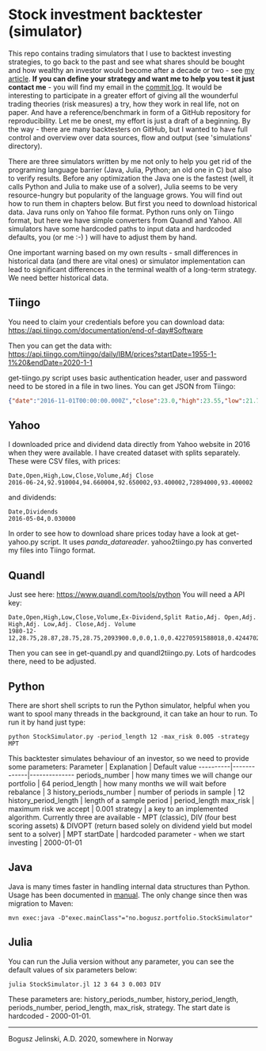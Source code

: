 # Stock investment backtester (simulator)
This repo contains trading simulators that I use to backtest investing strategies, to go back to the past and see what shares should be bought and how wealthy an investor would become after a decade or two - see [my article](https://github.com/boguszjelinski/stocks/blob/master/dividend-portfolio.pdf). **If you can define your strategy and want me to help you test it just contact me** - you will find my email in the [commit log](https://api.github.com/users/boguszjelinski/events/public). It would be interesting to participate in a greater effort of giving all the wounderful trading theories (risk measures) a try, how they work in real life, not on paper. And have a reference/benchmark in form of a GitHub repository for reproducibility. Let me be onest, my effort is just a draft of a beginning. By the way - there are many backtesters on GitHub, but I wanted to have full control and overview over data sources, flow and output (see 'simulations' directory).

There are three simulators written by me not only to help you get rid of the programing language barrier (Java, Julia, Python; an old one in C) but also to verify results. Before any optimization the Java one is the fastest (well, it calls Python and Julia to make use of a solver), Julia seems to be very resource-hungry but popularity of the language grows. You will find out how to run them in chapters below. But first you need to download
 historical data. Java runs only on Yahoo file format. Python runs only on Tiingo format, but here we have simple converters from Quandl and Yahoo. All simulators have some hardcoded paths to input data and hardcoded defaults, you (or me :-) ) will have to adjust them by hand. 

One important warning based on my own results - small differences in historical data (and there are vital ones) or simulator implementation can lead to significant differences in the terminal wealth of a long-term strategy. We need better historical data. 

## Tiingo
You need to claim your credentials before you can download data: https://api.tiingo.com/documentation/end-of-day#Software

Then you can get the data with: 
https://api.tiingo.com/tiingo/daily/IBM/prices?startDate=1955-1-1%20&endDate=2020-1-1

get-tiingo.py script uses basic authentication header, user and password need to be stored in a file in two lines. You can get JSON from Tiingo:
```json
{"date":"2016-11-01T00:00:00.000Z","close":23.0,"high":23.55,"low":21.78,"open":22.1,"volume":32216510,"adjClose":22.9218573046,"adjHigh":23.469988675,"adjLow":21.706002265,"adjOpen":22.0249150623,"adjVolume":32216510,"divCash":0.0,"splitFactor":1.0}
```

## Yahoo
I downloaded price and dividend data directly from Yahoo website in 2016 when they were available. I have created dataset with splits separately. These were CSV files, with prices:

    Date,Open,High,Low,Close,Volume,Adj Close
    2016-06-24,92.910004,94.660004,92.650002,93.400002,72894000,93.400002
and dividends:

    Date,Dividends
    2016-05-04,0.030000
In order to see how to download share prices today have a look at get-yahoo.py script. It uses *panda_datareader*. yahoo2tiingo.py has converted my files into Tiingo format. 

## Quandl
Just see here: https://www.quandl.com/tools/python
You will need a API key:

    Date,Open,High,Low,Close,Volume,Ex-Dividend,Split Ratio,Adj. Open,Adj. High,Adj. Low,Adj. Close,Adj. Volume
    1980-12-12,28.75,28.87,28.75,28.75,2093900.0,0.0,1.0,0.42270591588018,0.42447025361603,0.42270591588018,0.42270591588018,117258400.0
 Then you can see in get-quandl.py and quandl2tiingo.py. Lots of hardcodes there, need to be adjusted. 

## Python
There are short shell scripts to run the Python simulator, helpful when you want to spool many threads in the background, it can take an hour to run. To run it by hand just type:
<pre><code>python StockSimulator.py -period_length 12 -max_risk 0.005 -strategy MPT
</code></pre>

This backtester simulates behaviour of an investor, so we need to provide some parameters:
Parameter | Explanation | Default value
----------|-------------|--------------
periods_number | how many times we will change our portfolio | 64
period_length | how many months we will wait before rebalance |  3
history_periods_number | number of periods in sample |  12 
history_period_length | length of a sample period |  period_length
max_risk | maximum risk we accept | 0.001
strategy | a key to an implemented algorithm. Currently three are available - MPT (classic), DIV (four best scoring assets) & DIVOPT (return based solely on dividend yield but model sent to a solver) | MPT
startDate | hardcoded parameter - when we start investing | 2000-01-01

## Java
Java is many times faster in handling internal data structures than Python. Usage has been documented in [manual](https://github.com/boguszjelinski/stocks/blob/master/manual.pdf). The only change since then was migration to Maven: 
<pre><code>mvn exec:java -D"exec.mainClass"="no.bogusz.portfolio.StockSimulator"
</code></pre>
## Julia
You can run the Julia version without any parameter, you can see the default values of six parameters below: 
<pre><code>julia StockSimulator.jl 12 3 64 3 0.003 DIV
</code></pre>
These parameters are: history_periods_number, history_period_length, periods_number, period_length, max_risk, strategy. The start date is hardcoded - 2000-01-01.
___
Bogusz Jelinski, A.D. 2020, somewhere in Norway
